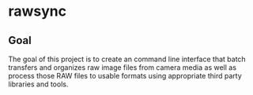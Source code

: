 # rawsync

## Goal

The goal of this project is to create an command line interface that batch
transfers and organizes raw image files from camera media as well as process
those RAW files to usable formats using appropriate third party libraries and
tools.
